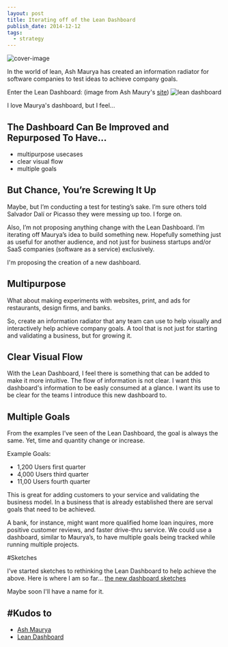 ```yaml
---
layout: post
title: Iterating off of the Lean Dashboard
publish_date: 2014-12-12
tags:
  - strategy
---
```


![cover-image](/content/images/2014/12/lean-dashboard.png)

In the world of lean, Ash Maurya has created an information radiator for software companies to test ideas to achieve company goals.

Enter the Lean Dashboard:
(image from Ash Maury's [site](https://practicetrumpstheory.com/new-book-the-customer-factory/))
![lean dashboard](/content/images/2014/12/lean-dashboard.png)

I love Maurya's dashboard, but I feel...

## The Dashboard Can Be Improved and Repurposed To Have...

- multipurpose usecases
- clear visual flow
- multiple goals

## But Chance, You’re Screwing It Up

Maybe, but I’m conducting a test for testing’s sake. I’m sure others told Salvador Dalí or Picasso they were messing up too. I forge on.

Also, I’m not proposing anything change with the Lean Dashboard. I’m iterating off Maurya’s idea to build something new. Hopefully something just as useful for another audience, and not just for business startups and/or SaaS companies (software as a service) exclusively.

I'm proposing the creation of a new dashboard.

## Multipurpose

What about making experiments with websites, print, and ads for restaurants, design firms, and banks.

So, create an information radiator that any team can use to help visually and interactively help achieve company goals. A tool that is not just for starting and validating a business, but for growing it.

## Clear Visual Flow

With the Lean Dashboard, I feel there is something that can be added to make it more intuitive. The flow of information is not clear. I want this dashboard's information to be easly consumed at a glance. I want its use to be clear for the teams I introduce this new dashboard to.

## Multiple Goals

From the examples I’ve seen of the Lean Dashboard, the goal is always the same. Yet, time and quantity change or increase.

Example Goals:

- 1,200 Users first quarter
- 4,000 Users third quarter
- 11,00 Users fourth quarter

This is great for adding customers to your service and validating the business model. In a business that is already established there are serval goals that need to be achieved.

A bank, for instance, might want more qualified home loan inquires, more positive customer reviews, and faster drive-thru service. We could use a dashboard, similar to Maurya’s, to have multiple goals being tracked while running multiple projects.

#Sketches

I’ve started sketches to rethinking the Lean Dashboard to help achieve the above. Here is where I am so far... [the new dashboard sketches](https://blog.chancesmith.org/create-validate-iterate-dashboard-sketches/)

Maybe soon I'll have a name for it.

## #Kudos to

- [Ash Maurya](https://practicetrumpstheory.com/)
- [Lean Dashboard](https://leanstack.com/)
